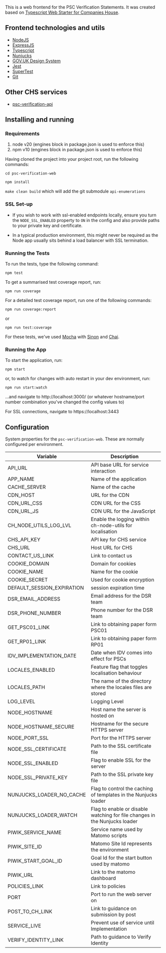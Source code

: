 This is a web frontend for the PSC Verification Statements. It was created based on [Typescript Web Starter for Companies House](https://github.com/companieshouse/node-review-web-starter-ts).

## Frontend technologies and utils

- [NodeJS](https://nodejs.org/)
- [ExpressJS](https://expressjs.com/)
- [Typescript](https://www.typescriptlang.org/)
- [Nunjucks](https://mozilla.github.io/nunjucks)
- [GOV.UK Design System](https://design-system.service.gov.uk/)
- [Jest](https://jestjs.io)
- [SuperTest](https://www.npmjs.com/package/supertest)
- [Git](https://git-scm.com/downloads)

## Other CHS services
- [psc-verification-api](https://github.com/companieshouse/psc-verification-api)

## Installing and running

### Requirements

1. node v20 (engines block in package.json is used to enforce this)
2. npm v10 (engines block in package.json is used to enforce this)

Having cloned the project into your project root, run the following commands:

```cd psc-verification-web```

```npm install```

```make clean build``` which will add the git submodule `api-enumerations`

### SSL Set-up

- If you wish to work with ssl-enabled endpoints locally, ensure you turn the `NODE_SSL_ENABLED` property to `ON` in the config and also provide paths to your private key and certificate.

- In a typical production environment, this might never be required as the Node app usually sits behind a load balancer with SSL termination.

### Running the Tests

To run the tests, type the following command:

``` npm test ```

To get a summarised test coverage report, run:

```npm run coverage```

For a detailed test coverage report, run one of the following commands:

```npm run coverage:report```

or

```npm run test:coverage```

For these tests, we've used [Mocha](http://mochajs.org/) with [Sinon](http://sinonjs.org/) and [Chai](http://chaijs.com/).

### Running the App

To start the application, run:

``` npm start ```

or, to watch for changes with auto restart in your dev environment, run:

``` npm run start:watch ```

...and navigate to http://localhost:3000/ (or whatever hostname/port number combination you've changed the config values to)

For SSL connections, navigate to https://localhost:3443

Configuration
-------------
System properties for the `psc-verification-web`. These are normally configured per environment.

Variable| Description                                                                           |
-------------------|---------------------------------------------------------------------------------------|
API_URL| API base URL for service interaction |
APP_NAME| Name of the application |
CACHE_SERVER| Name of the cache |
CDN_HOST| URL for the CDN |
CDN_URL_CSS| CDN URL for the CSS |
CDN_URL_JS| CDN URL for the JavaScript |
CH_NODE_UTILS_LOG_LVL| Enable the logging within ch-node-utils for localisation |
CHS_API_KEY| API key for CHS service |
CHS_URL| Host URL for CHS |
CONTACT_US_LINK| Link to contact us |
COOKIE_DOMAIN| Domain for cookies |
COOKIE_NAME| Name for the cookie |
COOKIE_SECRET| Used for cookie encryption |
DEFAULT_SESSION_EXPIRATION| session expiration time|
DSR_EMAIL_ADDRESS| Email address for the DSR team |
DSR_PHONE_NUMBER| Phone number for the DSR team |
GET_PSC01_LINK| Link to obtaining paper form PSC01 |
GET_RP01_LINK| Link to obtaining paper form RP01 |
IDV_IMPLEMENTATION_DATE| Date when IDV comes into effect for PSCs |
LOCALES_ENABLED| Feature flag that toggles localisation behaviour|
LOCALES_PATH| The name of the directory where the locales files are stored|
LOG_LEVEL| Logging Level |
NODE_HOSTNAME| Host name the server is hosted on|
NODE_HOSTNAME_SECURE| Hostname for the secure HTTPS server|
NODE_PORT_SSL| Port for the HTTPS server|
NODE_SSL_CERTIFICATE| Path to the SSL certificate file|
NODE_SSL_ENABLED| Flag to enable SSL for the server|
NODE_SSL_PRIVATE_KEY| Path to the SSL private key file|
NUNJUCKS_LOADER_NO_CACHE| Flag to control the caching of templates in the Nunjucks loader|
NUNJUCKS_LOADER_WATCH| Flag to enable or disable watching for file changes in the Nunjucks loader |
PIWIK_SERVICE_NAME| Service name used by Matomo scripts |
PIWIK_SITE_ID| Matomo Site Id represents the environment |
PIWIK_START_GOAL_ID| Goal Id for the start button used by matomo |
PIWIK_URL| Link to the matomo dashboard |
POLICIES_LINK| Link to policies |
PORT| Port to run the web server on |
POST_TO_CH_LINK| Link to guidance on submission by post |
SERVICE_LIVE| Prevent use of service until Implementation |
VERIFY_IDENTITY_LINK| Path to guidance to Verify Identity |

